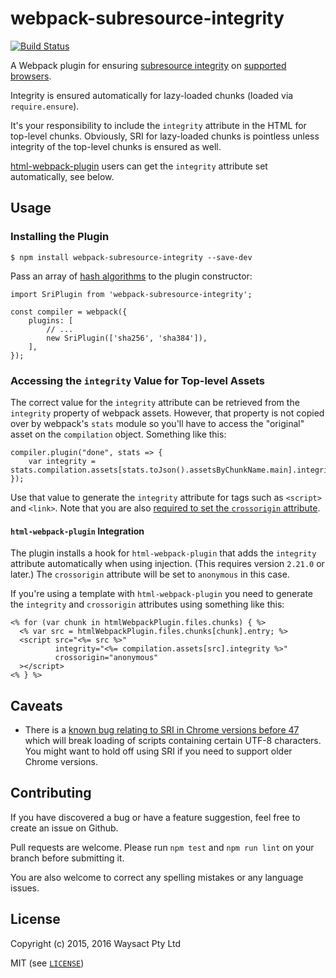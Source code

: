 # webpack-subresource-integrity

[![Build Status](https://travis-ci.org/waysact/webpack-subresource-integrity.svg?branch=master)](https://travis-ci.org/waysact/webpack-subresource-integrity)

A Webpack plugin for ensuring
[subresource integrity](http://www.w3.org/TR/SRI/) on
[supported browsers](http://caniuse.com/#feat=subresource-integrity).

Integrity is ensured automatically for lazy-loaded chunks (loaded via
`require.ensure`).

It's your responsibility to include the `integrity` attribute in the
HTML for top-level chunks.  Obviously, SRI for lazy-loaded chunks is
pointless unless integrity of the top-level chunks is ensured as well.

[html-webpack-plugin](https://github.com/ampedandwired/html-webpack-plugin)
users can get the `integrity` attribute set automatically, see below.

## Usage

### Installing the Plugin

    $ npm install webpack-subresource-integrity --save-dev

Pass an array of
[hash algorithms](http://www.w3.org/TR/SRI/#cryptographic-hash-functions)
to the plugin constructor:

    import SriPlugin from 'webpack-subresource-integrity';

    const compiler = webpack({
        plugins: [
            // ...
            new SriPlugin(['sha256', 'sha384']),
        ],
    });

### Accessing the `integrity` Value for Top-level Assets

The correct value for the `integrity` attribute can be retrieved from
the `integrity` property of webpack assets.  However, that property is
not copied over by webpack's `stats` module so you'll have to access
the "original" asset on the `compilation` object.  Something like
this:

    compiler.plugin("done", stats => {
        var integrity = stats.compilation.assets[stats.toJson().assetsByChunkName.main].integrity;
    });

Use that value to generate the `integrity` attribute for tags such as
`<script>` and `<link>`.  Note that you are also
[required to set the `crossorigin` attribute](https://www.w3.org/TR/SRI/#cross-origin-data-leakage).

#### `html-webpack-plugin` Integration

The plugin installs a hook for `html-webpack-plugin` that adds the
`integrity` attribute automatically when using injection. (This
requires version `2.21.0` or later.)  The `crossorigin` attribute will
be set to `anonymous` in this case.

If you're using a template with `html-webpack-plugin` you need to
generate the `integrity` and `crossorigin` attributes using something
like this:

```ejs
<% for (var chunk in htmlWebpackPlugin.files.chunks) { %>
  <% var src = htmlWebpackPlugin.files.chunks[chunk].entry; %>
  <script src="<%= src %>"
          integrity="<%= compilation.assets[src].integrity %>"
          crossorigin="anonymous"
  ></script>
<% } %>
```

## Caveats

* There is a
  [known bug relating to SRI in Chrome versions before 47](https://code.google.com/p/chromium/issues/detail?id=527286)
  which will break loading of scripts containing certain UTF-8
  characters.  You might want to hold off using SRI if you need to
  support older Chrome versions.

## Contributing

If you have discovered a bug or have a feature suggestion, feel free to create an issue on Github.

Pull requests are welcome. Please run `npm test` and `npm run lint` on
your branch before submitting it.

You are also welcome to correct any spelling mistakes or any language issues.

## License

Copyright (c) 2015, 2016 Waysact Pty Ltd

MIT (see [`LICENSE`](LICENSE))
